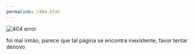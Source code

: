```yaml
---
permalink: /404.html
---
```

<html>
<head>
    <title>Try again</title>
    <meta http-equiv="Content-Type" content="text/html;charset=UTF-8">
    <link rel="stylesheet" href="css/404.css">
</head>
<body>
    <div class="e404">
        <img src="" alt="404 error">
    </div>
    <p>foi mal irmão, parece que tal página se encontra inexistente, favor tentar denovo</p>
    <script src="js/jquery_offline.js"></script>
    <script>
        let randomImage = Math.floor(Math.random() * 10) + 1;
        $('.e404 img').attr('src','img/404/' + randomImage + '.png');
    </script>
</body>
</html>